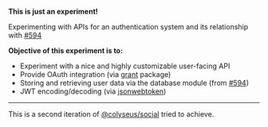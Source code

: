 **This is just an experiment!**

Experimenting with APIs for an authentication system and its relationship with [#594](https://github.com/colyseus/colyseus/issues/594)

**Objective of this experiment is to:**

- Experiment with a nice and highly customizable user-facing API
- Provide OAuth integration (via [grant](https://github.com/simov/grant) package)
- Storing and retrieving user data via the database module (from [#594](https://github.com/colyseus/colyseus/issues/594))
- JWT encoding/decoding (via [jsonwebtoken](https://www.npmjs.com/package/jsonwebtoken))

---

This is a second iteration of [@colyseus/social](https://github.com/colyseus/colyseus-social) tried to achieve.
